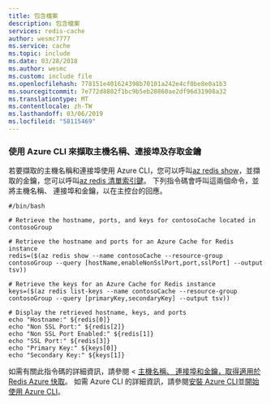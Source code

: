 ```yaml
---
title: 包含檔案
description: 包含檔案
services: redis-cache
author: wesmc7777
ms.service: cache
ms.topic: include
ms.date: 03/28/2018
ms.author: wesmc
ms.custom: include file
ms.openlocfilehash: 778151e401624398b70101a242e4cf0be8e0a1b3
ms.sourcegitcommit: 7e772d8802f1bc9b5eb20860ae2df96d31908a32
ms.translationtype: MT
ms.contentlocale: zh-TW
ms.lasthandoff: 03/06/2019
ms.locfileid: "58115469"
---
```

### <a name="retrieve-host-name-ports-and-access-keys-using-azure-cli"></a>使用 Azure CLI 來擷取主機名稱、連接埠及存取金鑰

若要擷取的主機名稱和連接埠使用 Azure CLI，您可以呼叫[az redis show](https://docs.microsoft.com/cli/azure/redis#az_redis_show)，並擷取的金鑰，您可以呼叫[az redis 清單索引鍵](https://docs.microsoft.com/cli/azure/redis#az_redis_list_keys)。 下列指令碼會呼叫這兩個命令，並將主機名稱、 連接埠和金鑰，以在主控台的回應。

```azurecli
#/bin/bash

# Retrieve the hostname, ports, and keys for contosoCache located in contosoGroup

# Retrieve the hostname and ports for an Azure Cache for Redis instance
redis=($(az redis show --name contosoCache --resource-group contosoGroup --query [hostName,enableNonSslPort,port,sslPort] --output tsv))

# Retrieve the keys for an Azure Cache for Redis instance
keys=($(az redis list-keys --name contosoCache --resource-group contosoGroup --query [primaryKey,secondaryKey] --output tsv))

# Display the retrieved hostname, keys, and ports
echo "Hostname:" ${redis[0]}
echo "Non SSL Port:" ${redis[2]}
echo "Non SSL Port Enabled:" ${redis[1]}
echo "SSL Port:" ${redis[3]}
echo "Primary Key:" ${keys[0]}
echo "Secondary Key:" ${keys[1]}
```

如需有關此指令碼的詳細資訊，請參閱 <<c0> [ 主機名稱、 連接埠和金鑰，取得適用於 Redis Azure 快取](../articles/azure-cache-for-redis/scripts/cache-keys-ports.md)。 如需 Azure CLI 的詳細資訊，請參閱[安裝 Azure CLI](https://docs.microsoft.com/cli/azure/install-azure-cli)並[開始使用 Azure CLI](https://docs.microsoft.com/cli/azure/get-started-with-azure-cli)。
